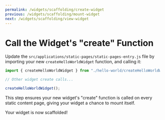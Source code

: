 ```yaml
---
permalink: /widgets/scaffolding/create-widget
previous: /widgets/scaffolding/mount-widget
next: /widgets/scaffolding/view-widget
---
```


# Call the Widget's "create" Function

Update the `src/applications/static-pages/static-pages-entry.js` file by importing your new `createHelloWorldWidget` function, and calling it:

```javascript
import { createHelloWorldWidget } from "./hello-world/createHelloWorldWidget";

// Other widget create calls...

createHelloWorldWidget();
```

This step ensures your new widget's "create" function is called on every static content page, giving your widget a chance to mount itself.

Your widget is now scaffolded!
